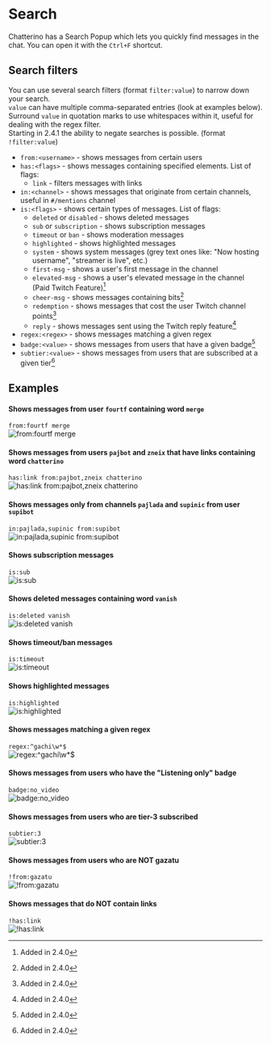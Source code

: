 # Search

Chatterino has a Search Popup which lets you quickly find messages in the chat. You can open it with the `Ctrl+F` shortcut.

## Search filters

You can use several search filters (format `filter:value`) to narrow down your search.  
`value` can have multiple comma-separated entries (look at examples below).  
Surround `value` in quotation marks to use whitespaces within it, useful for dealing with the regex filter.  
Starting in 2.4.1 the ability to negate searches is possible. (format `!filter:value`)

-   `from:<username>` - shows messages from certain users
-   `has:<flags>` - shows messages containing specified elements. List of flags:
    -   `link` - filters messages with links
-   `in:<channel>` - shows messages that originate from certain channels, useful in `#/mentions` channel
-   `is:<flags>` - shows certain types of messages. List of flags:
    -   `deleted` or `disabled` - shows deleted messages
    -   `sub` or `subscription` - shows subscription messages
    -   `timeout` or `ban` - shows moderation messages
    -   `highlighted` - shows highlighted messages
    -   `system` - shows system messages (grey text ones like: "Now hosting username", "streamer is live", etc.)
    -   `first-msg` - shows a user's first message in the channel
    -   `elevated-msg` - shows a user's elevated message in the channel (Paid Twitch Feature)[^1]
    -   `cheer-msg` - shows messages containing bits[^1]
    -   `redemption` - shows messages that cost the user Twitch channel points[^1]
    -   `reply` - shows messages sent using the Twitch reply feature[^1]
-   `regex:<regex>` - shows messages matching a given regex
-   `badge:<value>` - shows messages from users that have a given badge[^1]
-   `subtier:<value>` - shows messages from users that are subscribed at a given tier[^1]

## Examples

#### Shows messages from user `fourtf` containing word `merge`

`from:fourtf merge`  
![from:fourtf merge](images/search/example1.png)

#### Shows messages from users `pajbot` and `zneix` that have links containing word `chatterino`

`has:link from:pajbot,zneix chatterino`  
![has:link from:pajbot,zneix chatterino](images/search/example2.png)

#### Shows messages only from channels `pajlada` and `supinic` from user `supibot`

`in:pajlada,supinic from:supibot`  
![`in:pajlada,supinic from:supibot`](images/search/example3.png)

#### Shows subscription messages

`is:sub`  
![`is:sub`](images/search/example4.png)

#### Shows deleted messages containing word `vanish`

`is:deleted vanish`  
![`is:deleted vanish`](images/search/example5.png)

#### Shows timeout/ban messages

`is:timeout`  
![`is:timeout`](images/search/example6.png)

#### Shows highlighted messages

`is:highlighted`  
![`is:highlighted`](images/search/example7.png)

#### Shows messages matching a given regex

`regex:^gachi\w*$`  
![`regex:^gachi\w*$`](images/search/example8.png)

#### Shows messages from users who have the "Listening only" badge

`badge:no_video`  
![`badge:no_video`](images/search/example-badge-no_video.png)

#### Shows messages from users who are tier-3 subscribed

`subtier:3`  
![`subtier:3`](images/search/example-subtier-3.png)

#### Shows messages from users who are NOT gazatu

`!from:gazatu`  
![`!from:gazatu`](images/search/example-negate-search-1.png)

#### Shows messages that do NOT contain links

`!has:link`  
![`!has:link`](images/search/example-negate-search-2.png)

[^1]: Added in 2.4.0

[nightly]: ../Help/#what-is-nightly-and-how-to-use-install-it
